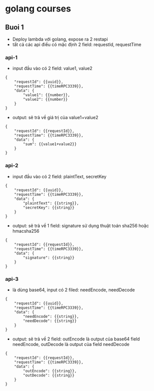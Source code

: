 # golang courses
## Buoi 1
- Deploy lambda với golang, expose ra 2 restapi
- tất cả các api điều có mặc định 2 field: requestId, requestTime
### api-1
- input đầu vào có 2 field: value1, value2
```
{
    "requestId": {{uuid}},
    "requestTime": {{timeRPC3339}},
    "data": {
        "value1": {{number}},
        "value2": {{number}}
    }
}
```
- output: sẽ trả về giá trị của value1+value2
```
{
    "requestId": {{requestId}},
    "requestTime": {{timeRPC3339}},
    "data": {
        "sum": {{value1+value2}}
    }
}
```
### api-2
- input đầu vào có 2 field: plaintText, secretKey
```
{
    "requestId": {{uuid}},
    "requestTime": {{timeRPC3339}},
    "data": {
        "plaintText": {{string}},
        "secretKey": {{string}}
    }
}
```
- output: sẽ trả về 1 field: signature sử dụng thuật toán sha256 hoặc hmacsha256
```
{
    "requestId": {{requestId}},
    "requestTime": {{timeRPC3339}},
    "data": {
        "signature": {{string}}
    }
}
```
### api-3
- là dùng base64, input có 2 filed: needEncode, needDecode
```
{
    "requestId": {{uuid}},
    "requestTime": {{timeRPC3339}},
    "data": {
        "needEncode": {{string}},
        "needDecode": {{string}}
    }
}
```
- output: sẽ trả về 2 field: outEncode là output của base64 field needEncode, outDecode là output của field needDecode
```
{
    "requestId": {{requestId}},
    "requestTime": {{timeRPC3339}},
    "data": {
        "outEncode": {{string}},
        "outDecode": {{string}}
    }
}
```